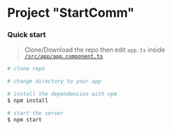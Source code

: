 # Project "StartComm"

### Quick start

> Clone/Download the repo then edit `app.ts` inside [`/src/app/app.component.ts`](/src/app/app.component.ts)

```bash
# clone repo

# change directory to your app

# install the dependencies with npm
$ npm install

# start the server
$ npm start
```
